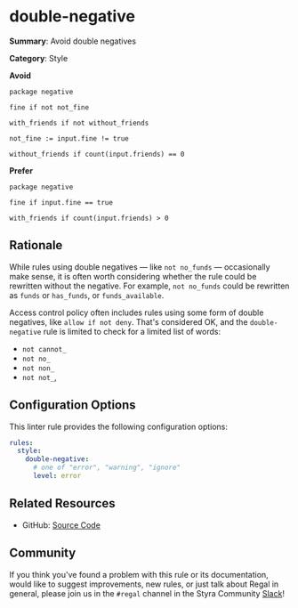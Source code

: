 # double-negative

**Summary**: Avoid double negatives

**Category**: Style

**Avoid**
```rego
package negative

fine if not not_fine

with_friends if not without_friends

not_fine := input.fine != true

without_friends if count(input.friends) == 0
```

**Prefer**
```rego
package negative

fine if input.fine == true

with_friends if count(input.friends) > 0
```

## Rationale

While rules using double negatives — like `not no_funds` — occasionally make sense, it is often worth considering
whether the rule could be rewritten without the negative. For example, `not no_funds` could be rewritten as `funds` or
`has_funds`, or `funds_available`.

Access control policy often includes rules using some form of double negatives, like `allow if not deny`. That's
considered OK, and the `double-negative` rule is limited to check for a limited list of words:

- `not cannot_`
- `not no_`
- `not non_`
- `not not_`,

## Configuration Options

This linter rule provides the following configuration options:

```yaml
rules:
  style:
    double-negative:
      # one of "error", "warning", "ignore"
      level: error
```

## Related Resources

- GitHub: [Source Code](https://github.com/StyraInc/regal/blob/main/bundle/regal/rules/style/double-negative/double_negative.rego)

## Community

If you think you've found a problem with this rule or its documentation, would like to suggest improvements, new rules,
or just talk about Regal in general, please join us in the `#regal` channel in the Styra Community
[Slack](https://inviter.co/styra)!
